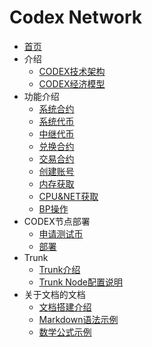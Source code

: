 # Codex Network

- [首页](README.md)
- 介绍
  - [CODEX技术架构](zh-cn/codex-tech-doc.md)
  - [CODEX经济模型](zh-cn/codex-modelv1.md)
- 功能介绍
  - [系统合约](zh-cn/contract/System/System.md)
  - [系统代币](zh-cn/contract/token/force.token.md)
  - [中继代币](zh-cn/contract/token/relay.token.md)
  - [兑换合约](zh-cn/contract/transaction/bridge.md)
  - [交易合约](zh-cn/contract/transaction/match.md)
  - [创建账号](zh-cn/contract/System/newaccount.md)
  - [内存获取](zh-cn/contract/System/ram.md)
  - [CPU&NET获取](zh-cn/contract/System/cpu&net.md)
  - [BP操作](zh-cn/contract/System/producer.md)
- CODEX节点部署
  - [申请测试币](zh-cn/deploy/getcoin.md)
  - [部署](zh-cn/deploy/node.md)
- Trunk
  - [Trunk介绍](zh-cn/trunk/intro-trunk.md)
  - [Trunk Node配置说明](zh-cn/trunk/config-trunk.md)
- 关于文档的文档
  - [文档搭建介绍](example/doc_introduction.md)
  - [Markdown语法示例](example/example.md)
  - [数学公式示例](example/example_maths.md)
